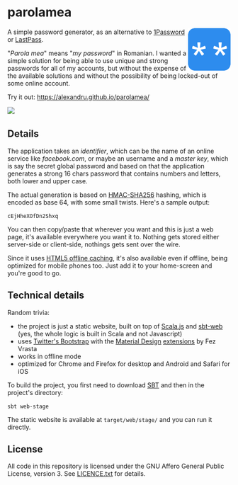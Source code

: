 # parolamea

<a href="https://alexandru.github.io/parolamea/">
  <img src="src/main/public/icons/icon-96x96.png" border="0" align="right" />
</a>

A simple password generator, as an alternative to
[1Password](https://agilebits.com/onepassword)
or [LastPass](https://lastpass.com/).

"*Parola mea*" means "*my password*" in Romanian. I wanted a simple solution
for being able to use unique and strong passwords for all of my accounts, but without
the expense of the available solutions and without the possibility of being locked-out
of some online account.

Try it out: <a href="https://alexandru.github.io/parolamea/">https://alexandru.github.io/parolamea/</a>

<a href="https://travis-ci.org/alexandru/parolamea"><img src="https://travis-ci.org/alexandru/parolamea.svg?branch=master" border="0" /></a>

## Details

The application takes an *identifier*, which can be the name of an online service
like *facebook.com*, or maybe an username and a *master key*, which is say the secret
global password and based on that the application generates a strong 16 chars password
that contains numbers and letters, both lower and upper case.

The actual generation is based on [HMAC-SHA256](http://en.wikipedia.org/wiki/Hash-based_message_authentication_code)
hashing, which is encoded as base 64, with some small twists. Here's a sample output:

```
cEjHheXOfDn2Shxq
```

You can then copy/paste that wherever you want and this is just a web page,
it's available everywhere you want it to. Nothing gets stored either server-side
or client-side, nothings gets sent over the wire.

Since it uses [HTML5 offline caching](http://diveintohtml5.info/offline.html), it's also
available even if offline, being optimized for mobile phones too. Just add it to your
home-screen and you're good to go.

## Technical details

Random trivia:

- the project is just a static website, built on top of [Scala.js](http://www.scala-js.org/)
  and [sbt-web](https://github.com/sbt/sbt-web) (yes, the whole logic is built in Scala
  and not Javascript)
- uses [Twitter's Bootstrap](http://getbootstrap.com/) with the
  [Material Design](http://www.google.ro/design/spec/material-design/introduction.html)
  [extensions](https://github.com/FezVrasta/bootstrap-material-design) by Fez Vrasta
- works in offline mode
- optimized for Chrome and Firefox for desktop and Android and Safari for iOS

To build the project, you first need to download [SBT](http://www.scala-sbt.org/) and
then in the project's directory:

```
sbt web-stage
```

The static website is available at `target/web/stage/` and you can run it directly.

## License

All code in this repository is licensed under the GNU Affero General Public License, version 3.
See [LICENCE.txt](./LICENSE.txt) for details.
